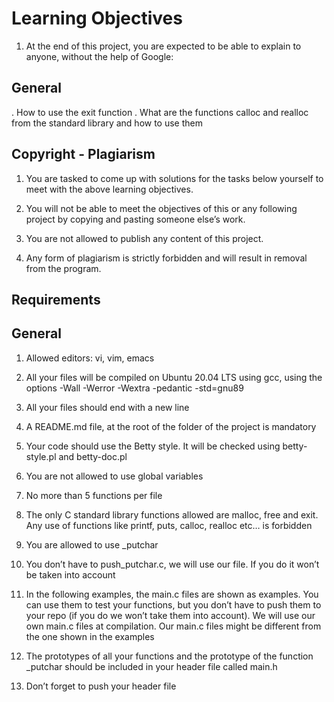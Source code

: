 # Learning Objectives

1. At the end of this project, you are expected to be able to explain to anyone, without the help of Google:

## General

. How to use the exit function
. What are the functions calloc and realloc from the standard library and how to use them

## Copyright - Plagiarism

1. You are tasked to come up with solutions for the tasks below yourself to meet with the above learning objectives.

2. You will not be able to meet the objectives of this or any following project by copying and pasting someone else’s work.

3. You are not allowed to publish any content of this project.

4. Any form of plagiarism is strictly forbidden and will result in removal from the program.

## Requirements

## General

1. Allowed editors: vi, vim, emacs

2. All your files will be compiled on Ubuntu 20.04 LTS using gcc, using the options -Wall -Werror -Wextra -pedantic -std=gnu89

3. All your files should end with a new line

4. A README.md file, at the root of the folder of the project is mandatory

5. Your code should use the Betty style. It will be checked using betty-style.pl and betty-doc.pl

6. You are not allowed to use global variables

7. No more than 5 functions per file

8. The only C standard library functions allowed are malloc, free and exit. Any use of functions like printf, puts, calloc, realloc etc… is forbidden

9. You are allowed to use _putchar

10. You don’t have to push_putchar.c, we will use our file. If you do it won’t be taken into account

11. In the following examples, the main.c files are shown as examples. You can use them to test your functions, but you don’t have to push them to your repo (if you do we won’t take them into account). We will use our own main.c files at compilation. Our main.c files might be different from the one shown in the examples

12. The prototypes of all your functions and the prototype of the function _putchar should be included in your header file called main.h

13. Don’t forget to push your header file
